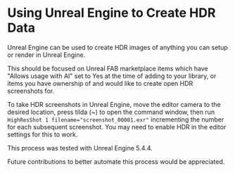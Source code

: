 # Using Unreal Engine to Create HDR Data

Unreal Engine can be used to create HDR images of anything you can setup or render in Unreal Engine.

This should be focused on Unreal FAB marketplace items which have "Allows usage with AI" set to Yes at the time of adding to your library, or items you have ownership of and would like to create open HDR screenshots for.

To take HDR screenshots in Unreal Engine, move the editor camera to the desired location, press tilda (~) to open the command window, then run `HighResShot 1 filename="screenshot_00001.exr"` incrementing the number for each subsequent screenshot. You may need to enable HDR in the editor settings for this to work.

This process was tested with Unreal Engine 5.4.4.

Future contributions to better automate this process would be appreciated.
